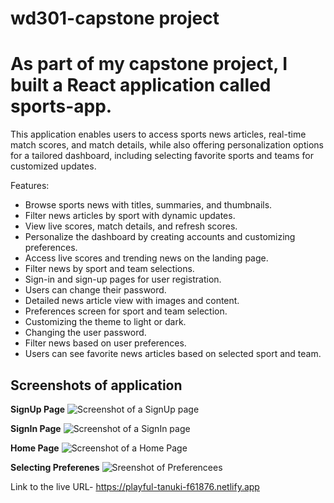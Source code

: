 # wd301-capstone project
# As part of my capstone project, I built a React application called sports-app.

This application enables users to access sports news articles, real-time match scores, and match details, while also offering personalization options for a tailored dashboard, including selecting favorite sports and teams for customized updates.

Features:
* Browse sports news with titles, summaries, and thumbnails.
* Filter news articles by sport with dynamic updates.
* View live scores, match details, and refresh scores.
* Personalize the dashboard by creating accounts and customizing preferences.
* Access live scores and trending news on the landing page.
* Filter news by sport and team selections.
* Sign-in and sign-up pages for user registration.
* Users can change their password.
* Detailed news article view with images and content.
* Preferences screen for sport and team selection.
* Customizing the theme to light or dark.
* Changing the user password.
* Filter news based on user preferences.
* Users can see favorite news articles based on selected sport and team.

## Screenshots of application
**SignUp Page**
![Screenshot of a SignUp page](https://drive.google.com/uc?export=view&id=1XHQnWrhdC1XY8aBwbMO6BBFgxECCK7bK)

**SignIn Page**
![Screenshot of a SignIn page](https://drive.google.com/uc?export=view&id=1y614j4stEyENvAIJP7OUYiUKfNqp7oP5)

**Home Page**
![Screenshot of a Home Page](https://drive.google.com/uc?export=view&id=1AJaGqfbp2exypN_jNfYbzachY0NBt01W)

**Selecting Preferenes**
![Sreenshot of Preferencees](https://drive.google.com/uc?export=view&id=1lqUE9Z5sw8AlD75hvZUiBflwQDu9N_st)

Link to the live URL- https://playful-tanuki-f61876.netlify.app
